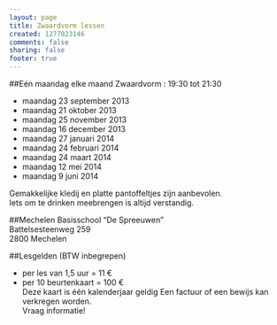 ```yaml
--- 
layout: page
title: Zwaardvorm lessen
created: 1277023146
comments: false
sharing: false
footer: true
---
```


##Eén maandag elke maand
Zwaardvorm : 19:30 tot 21:30

* maandag 23 september 2013
* maandag 21 oktober 2013
* maandag 25 november 2013
* maandag 16 december 2013
* maandag 27 januari 2014
* maandag 24 februari 2014
* maandag 24 maart 2014
* maandag 12 mei 2014
* maandag 9 juni 2014


Gemakkelijke kledij en platte pantoffeltjes zijn aanbevolen.   
Iets om te drinken meebrengen is altijd verstandig.


##Mechelen
Basisschool &ldquo;De Spreeuwen&rdquo;  
Battelsesteenweg 259  
2800 Mechelen

##Lesgelden (BTW inbegrepen)
* per les van 1,5 uur = 11 &euro;</li>
* per 10 beurtenkaart = 100 &euro;</li>
Deze kaart is &eacute;&eacute;n kalenderjaar geldig
Een factuur of een bewijs kan verkregen worden.  
Vraag informatie!

